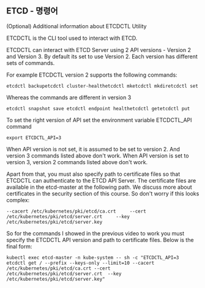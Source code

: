 ## ETCD - 명령어

(Optional) Additional information about ETCDCTL Utility

ETCDCTL is the CLI tool used to interact with ETCD.

ETCDCTL can interact with ETCD Server using 2 API versions - Version 2 and Version 3. By default its set to use Version 2. Each version has different sets of commands.

For example ETCDCTL version 2 supports the following commands:

```
etcdctl backupetcdctl cluster-healthetcdctl mketcdctl mkdiretcdctl set
```



Whereas the commands are different in version 3

```
etcdctl snapshot save etcdctl endpoint healthetcdctl getetcdctl put
```


To set the right version of API set the environment variable ETCDCTL_API command

```
export ETCDCTL_API=3
```



When API version is not set, it is assumed to be set to version 2. And version 3 commands listed above don't work. When API version is set to version 3, version 2 commands listed above don't work.



Apart from that, you must also specify path to certificate files so that ETCDCTL can authenticate to the ETCD API Server. The certificate files are available in the etcd-master at the following path. We discuss more about certificates in the security section of this course. So don't worry if this looks complex:

```
--cacert /etc/kubernetes/pki/etcd/ca.crt     --cert /etc/kubernetes/pki/etcd/server.crt     --key /etc/kubernetes/pki/etcd/server.key
```



So for the commands I showed in the previous video to work you must specify the ETCDCTL API version and path to certificate files. Below is the final form:



```
kubectl exec etcd-master -n kube-system -- sh -c "ETCDCTL_API=3 etcdctl get / --prefix --keys-only --limit=10 --cacert /etc/kubernetes/pki/etcd/ca.crt --cert /etc/kubernetes/pki/etcd/server.crt  --key /etc/kubernetes/pki/etcd/server.key" 
```

